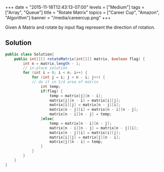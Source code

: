 +++
date = "2015-11-18T12:43:13-07:00"
levels = ["Medium"]
tags = ["Array", "Queue"]
title = "Rotate Matrix"
topics = ["Career Cup", "Amazon", "Algorithm"]
banner = "/media/careercup.png"
+++

Given A Matrix and rotate by input flag represent the direction of rotation.
<!--more-->

## Solution
```java
public class Solution{
	public int[][] rotateMatrix(int[][] matrix, boolean flag) {
		int n = matrix.length - 1;
		// in-place solution
		for (int i = 0; i < n; i++) {
			for (int j = i; j < n - i; j++) {
			// do it in 1/4 area of matrix
				int temp;
				if(flag) {
					temp = matrix[j][n - i];
					matrix[j][n - i] = matrix[i][j];
					matrix[i][j] = matrix[n - j][i];
					matrix[n - j][i] = matrix[n - i][n - j];
					matrix[n - i][n - j] = temp;
				}else{
					temp = matrix[n - i][n - j];
					matrix[n - i][n - j] = matrix[n - j][i];
					matrix[n - j][i] = matrix[i][j];
					matrix[i][j] = matrix[j][n - i];
					matrix[j][n - i] = temp;
				}
			}
		}
	}
}
```

